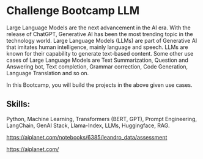 # Challenge Bootcamp LLM

Large Language Models are the next advancement in the AI era. With the release of ChatGPT, Generative AI has been the most trending topic in the technology world. Large Language Models (LLMs) are part of Generative AI that imitates human intelligence, mainly language and speech. LLMs are known for their capability to generate text-based content. Some other use cases of Large Language Models are Text Summarization, Question and Answering bot, Text completion, Grammar correction, Code Generation, Language Translation and so on.

In this Bootcamp, you will build the projects in the above given use cases.

## Skills:

Python, Machine Learning, Transformers (BERT, GPT), Prompt Engineering, LangChain, GenAI Stack, Llama-Index, LLMs, Huggingface, RAG.

https://aiplanet.com/notebooks/6385/leandro_data/assessment

https://aiplanet.com/
